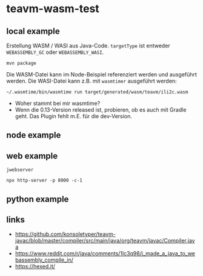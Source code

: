# teavm-wasm-test

## local example

Erstellung WASM / WASI aus Java-Code. `targetType` ist entweder `WEBASSEMBLY_GC` oder `WEBASSEMBLY_WASI`. 

```
mvn package
```

Die WASM-Datei kann im Node-Beispiel referenziert werden und ausgeführt werden. Die WASI-Datei kann z.B. mit `wasmtimer` ausgeführt werden:

```
~/.wasmtime/bin/wasmtime run target/generated/wasm/teavm/ili2c.wasm
```

- Woher stammt bei mir wasmtime?
- Wenn die 0.13-Version released ist, probieren, ob es auch mit Gradle geht. Das Plugin fehlt m.E. für die dev-Version.

## node example


## web example

```
jwebserver
```

```
npx http-server -p 8000 -c-1
```

## python example


## links


- https://github.com/konsoletyper/teavm-javac/blob/master/compiler/src/main/java/org/teavm/javac/Compiler.java
- https://www.reddit.com/r/java/comments/1lc3q98/i_made_a_java_to_webassembly_compile_in/
- https://hexed.it/



